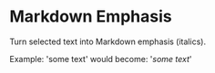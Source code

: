 Markdown Emphasis
===

Turn selected text into Markdown emphasis (italics).

Example: 'some text' would become: '*some text*'